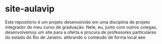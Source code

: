 # site-aulavip
Este repositório é um projeto desenvolvido em uma disciplina de projeto integrador do meu curso de graduação. Nele, eu, junto com outros colegas, desenvolvemos um site para a oferta e procura de professores particulares do estado do Rio de Janeiro.
alterando o conteudo de forma local aee


